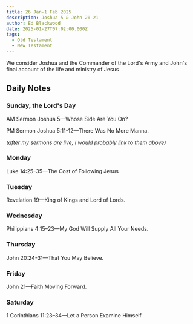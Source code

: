 ```yaml
---
title: 26 Jan-1 Feb 2025
description: Joshua 5 & John 20-21
author: Ed Blackwood
date: 2025-01-27T07:02:00.000Z
tags:
  - Old Testament
  - New Testament
---
```

We consider Joshua and the Commander of the Lord's Army and John's final account of the life and ministry of Jesus

## Daily Notes

### Sunday, the Lord's Day

AM Sermon	Joshua 5—Whose Side Are You On?

PM Sermon	Joshua 5:11-12—There Was No More Manna.

*(﻿after my sermons are live, I would probably link to them above)*

### Monday

Luke 14:25–35—The Cost of Following Jesus

### Tuesday

Revelation 19—King of Kings and Lord of Lords.

### Wednesday

Philippians 4:15–23—My God Will Supply All Your Needs.

### Thursday

John 20:24-31—That You May Believe.

### Friday

John 21—Faith Moving Forward.

### S﻿aturday

1 Corinthians 11:23–34—Let a Person Examine Himself.